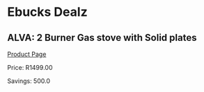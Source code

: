 
# Ebucks Dealz
## ALVA: 2 Burner Gas stove with Solid plates
[Product Page](https://www.ebucks.com/web/shop/productSelected.do?prodId=854693393&catId=704989856)

Price: R1499.00

Savings: 500.0


	